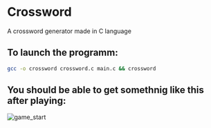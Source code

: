 # Crossword
A crossword generator made in C language

## To launch the programm:
```sh
gcc -o crossword crossword.c main.c && crossword
```

## You should be able to get somethnig like this after playing:

![game_start](https://github.com/nmbock/Crossword/assets/86528002/a8cf8639-0cdb-44e2-a55b-fb479fd790a6)
